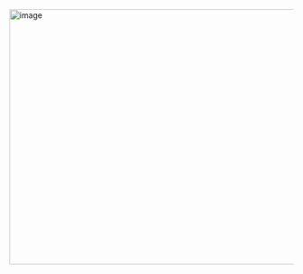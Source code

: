 
<img width="1842" height="453" alt="image" src="https://github.com/user-attachments/assets/6e8c3b80-9a7f-419b-8500-99bababade85" />
